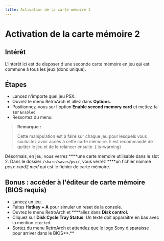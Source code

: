 ```yaml
---
title: Activation de la carte mémoire 2
---
```


# Activation de la carte mémoire 2

## Intérêt <a id="interet"></a>

L'intérêt ici est de disposer d'une seconde carte mémoire en jeu qui est commune à tous les jeux \(donc unique\).

## Étapes <a id="etapes"></a>

* Lancez n'importe quel jeu PSX.
* Ouvrez le menu RetroArch et allez dans **Options**.
* Positionnez-vous sur l'option **Enable second memory card** et mettez-la sur `Enabled`.
* Ressortez du menu.


>**Remarque :**
>
>Cette manipulation est à faire sur chaque jeu pour lesquels vous souhaitez avoir accès à cette carte mémoire. Il est recommandé de quitter le jeu et de le relancer ensuite.
{.is-warning}

Désormais, en jeu, vous verrez ****une carte mémoire utilisable dans le slot 2. Dans le dossier `/share/saves/psx/`, vous verrez ****un fichier nommé _pcsx-card2.mcd_ qui est le fichier de carte mémoire.

## Bonus : accéder à l'éditeur de carte mémoire \(BIOS requis\) <a id="bonus-acceder-a-lediteur-de-carte-memoire-bios-requis"></a>

* Lancez un jeu.
* Faites **Hotkey + A** pour simuler un reset de la console.
* Ouvrez le menu RetroArch et ****allez dans **Disk control.**
* Cliquez sur **Disk Cycle Tray Status**. Un texte doit apparaitre en bas avec la mention `ejected`.
* Sortez du menu RetroArch et attendez que le logo Sony disparaisse pour arriver dans le BIOS**.**

